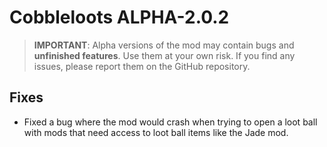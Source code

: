 # Cobbleloots ALPHA-2.0.2

> **IMPORTANT**: Alpha versions of the mod may contain bugs and **unfinished features**. Use them at your own risk. If you find any issues, please report them on the GitHub repository.

## Fixes
- Fixed a bug where the mod would crash when trying to open a loot ball with mods that need access to loot ball items like the Jade mod.
